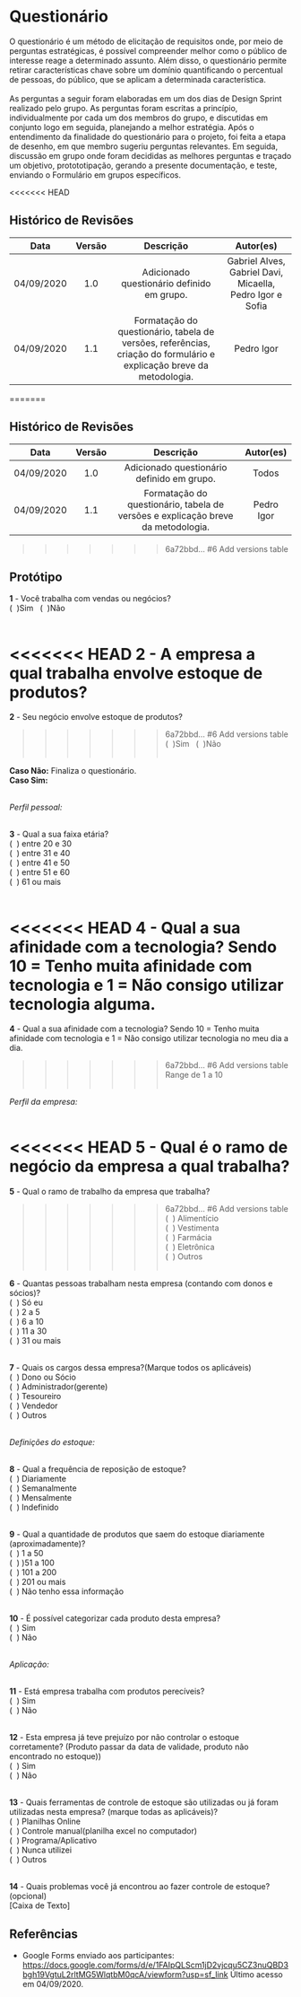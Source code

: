 # Questionário
O questionário é um método de elicitação de requisitos onde, por meio de perguntas estratégicas, é possível compreender melhor como o público de interesse reage a determinado assunto. Além disso, o questionário permite retirar características chave sobre um domínio quantificando o percentual de pessoas, do público, que se aplicam a determinada característica.<br><br>
As perguntas a seguir foram elaboradas em um dos dias de Design Sprint realizado pelo grupo. As perguntas foram escritas a princípio, individualmente por cada um dos membros do grupo, e discutidas em conjunto logo em seguida, planejando a melhor estratégia. Após o entendimento da finalidade do questionário para o projeto, foi feita a etapa de desenho, em que membro sugeriu perguntas relevantes. Em seguida, discussão em grupo onde foram decididas as melhores perguntas e traçado um objetivo, protototipação, gerando a presente documentação, e teste, enviando o Formulário em grupos específicos.

<<<<<<< HEAD
## Histórico de Revisões
|    Data    | Versão |         Descrição         |           Autor(es)            |
| :--------: | :----: | :-----------------------: | :----------------------------: |
| 04/09/2020 |  1.0   | Adicionado questionário definido em grupo. | Gabriel Alves, Gabriel Davi, Micaella, Pedro Igor e Sofia |
| 04/09/2020 |  1.1   | Formatação do questionário, tabela de versões, referências, criação do formulário e explicação breve da metodologia. | Pedro Igor | 
=======

## Histórico de Revisões
|    Data    | Versão |         Descrição         |           Autor(es)            |
| :--------: | :----: | :-----------------------: | :----------------------------: |
| 04/09/2020 |  1.0   | Adicionado questionário definido em grupo. | Todos |
| 04/09/2020 |  1.1   | Formatação do questionário, tabela de versões e explicação breve da metodologia. | Pedro Igor | 
>>>>>>> 6a72bbd... #6 Add versions table
## Protótipo

**1** - Você trabalha com vendas ou negócios?<br>
(&nbsp;&nbsp;)Sim&nbsp;&nbsp;&nbsp;(&nbsp;&nbsp;)Não<br><br>

<<<<<<< HEAD
**2** - A empresa a qual trabalha envolve estoque de produtos?<br>
=======
**2** - Seu negócio envolve estoque de produtos?<br>
>>>>>>> 6a72bbd... #6 Add versions table
(&nbsp;&nbsp;)Sim&nbsp;&nbsp;&nbsp;(&nbsp;&nbsp;)Não<br><br>

**Caso Não:** Finaliza o questionário.<br>
**Caso Sim:**<br><br>

*Perfil pessoal:*<br><br>

**3** - Qual a sua faixa etária?<br>
(&nbsp;&nbsp;) entre 20 e 30<br>
(&nbsp;&nbsp;) entre 31 e 40<br>
(&nbsp;&nbsp;) entre 41 e 50<br>
(&nbsp;&nbsp;) entre 51 e 60<br>
(&nbsp;&nbsp;) 61 ou mais<br><br>

<<<<<<< HEAD
**4** - Qual a sua afinidade com a tecnologia? Sendo 10 = Tenho muita afinidade com tecnologia e 1 = Não consigo utilizar tecnologia alguma.<br>
=======
**4** - Qual a sua afinidade com a tecnologia? Sendo 10 = Tenho muita afinidade com tecnologia e 1 = Não consigo utilizar tecnologia no meu dia a dia.<br>
>>>>>>> 6a72bbd... #6 Add versions table
Range de 1 a 10<br><br>

*Perfil da empresa:*<br><br>

<<<<<<< HEAD
**5** - Qual é o ramo de negócio da empresa a qual trabalha?<br>
=======
**5** - Qual o ramo de trabalho da empresa que trabalha?<br>
>>>>>>> 6a72bbd... #6 Add versions table
(&nbsp;&nbsp;) Alimentício<br>
(&nbsp;&nbsp;) Vestimenta<br>
(&nbsp;&nbsp;) Farmácia<br>
(&nbsp;&nbsp;) Eletrônica<br>
(&nbsp;&nbsp;) Outros<br><br>

**6** - Quantas pessoas trabalham nesta empresa (contando com donos e sócios)?<br>
(&nbsp;&nbsp;) Só eu<br>
(&nbsp;&nbsp;) 2 a 5<br>
(&nbsp;&nbsp;) 6 a 10<br>
(&nbsp;&nbsp;) 11 a 30<br>
(&nbsp;&nbsp;) 31 ou mais<br><br>

**7** - Quais os cargos dessa empresa?(Marque todos os aplicáveis)<br>
(&nbsp;&nbsp;) Dono ou Sócio<br>
(&nbsp;&nbsp;) Administrador(gerente)<br>
(&nbsp;&nbsp;) Tesoureiro<br>
(&nbsp;&nbsp;) Vendedor<br>
(&nbsp;&nbsp;) Outros<br><br>

*Definições do estoque:*<br><br>

**8** - Qual a frequência de reposição de estoque?<br>
(&nbsp;&nbsp;) Diariamente<br>
(&nbsp;&nbsp;) Semanalmente<br>
(&nbsp;&nbsp;) Mensalmente<br>
(&nbsp;&nbsp;) Indefinido<br><br>

**9** - Qual a quantidade de produtos que saem do estoque diariamente (aproximadamente)?<br>
(&nbsp;&nbsp;) 1 a 50<br>
(&nbsp;&nbsp;) )51 a 100<br>
(&nbsp;&nbsp;) 101 a 200<br>
(&nbsp;&nbsp;) 201 ou mais<br>
(&nbsp;&nbsp;) Não tenho essa informação<br><br>

**10** - É possível categorizar cada produto desta empresa?<br>
(&nbsp;&nbsp;) Sim<br> 
(&nbsp;&nbsp;) Não<br><br>

*Aplicação:*<br><br>

**11** - Está empresa trabalha com produtos perecíveis? <br>
(&nbsp;&nbsp;) Sim<br>
(&nbsp;&nbsp;) Não<br><br>

**12** - Esta empresa já teve prejuízo por não controlar o estoque corretamente? (Produto passar da data de validade, produto não encontrado no estoque))<br>
(&nbsp;&nbsp;) Sim<br>
(&nbsp;&nbsp;) Não<br><br>

**13** - Quais ferramentas de controle de estoque são utilizadas ou já foram utilizadas nesta empresa? (marque todas as aplicáveis)?<br>
(&nbsp;&nbsp;) Planilhas Online<br>
(&nbsp;&nbsp;) Controle manual(planilha excel no computador)<br>
(&nbsp;&nbsp;) Programa/Aplicativo<br>
(&nbsp;&nbsp;) Nunca utilizei<br>
(&nbsp;&nbsp;) Outros<br><br>

**14** - Quais problemas você já encontrou ao fazer controle de estoque? (opcional)<br>
[Caixa de Texto]<br>

## Referências
 - Google Forms enviado aos participantes: <https://docs.google.com/forms/d/e/1FAIpQLScm1jD2vjcqu5CZ3nuQBD3bgh19VgtuL2rltMG5WlqtbM0qcA/viewform?usp=sf_link> Último acesso em 04/09/2020.
